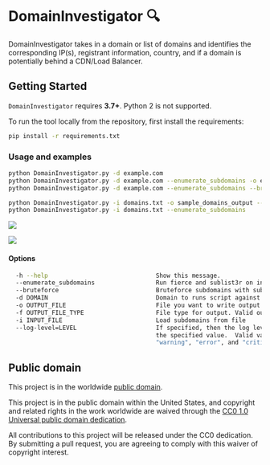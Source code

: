 # DomainInvestigator :mag: #

DomainInvestigator takes in a domain or list of domains and identifies the corresponding IP(s), registrant information, country, and if a domain is potentially behind a CDN/Load Balancer.

## Getting Started ##

`DomainInvestigator` requires **3.7+**. Python 2 is not supported.

To run the tool locally from the repository, first
install the requirements:
```bash
pip install -r requirements.txt
```

### Usage and examples ###

```bash
python DomainInvestigator.py -d example.com
python DomainInvestigator.py -d example.com --enumerate_subdomains -o examplescope -f csv
python DomainInvestigator.py -d example.com --enumerate_subdomains --bruteforce -o cisascope -f json

python DomainInvestigator.py -i domains.txt -o sample_domains_output --log-level info
python DomainInvestigator.py -i domains.txt --enumerate_subdomains
```

![](./media/DomainInvestigator.gif)

![](./media/DomainInvestigator2.gif)

#### Options ####

```bash
  -h --help                              Show this message.
  --enumerate_subdomains                 Run fierce and sublist3r on input domains
  --bruteforce                           Bruteforce subdomains with sublist3r
  -d DOMAIN                              Domain to runs script against
  -o OUTPUT_FILE                         File you want to write output to
  -f OUTPUT_FILE_TYPE                    File type for output. Valid output values "csv" and "json". [default: csv]
  -i INPUT_FILE                          Load subdomains from file
  --log-level=LEVEL                      If specified, then the log level will be set to
                                         the specified value.  Valid values are "debug", "info",
                                         "warning", "error", and "critical". [default: critical]
```

## Public domain ##

This project is in the worldwide [public domain](LICENSE.md).

This project is in the public domain within the United States, and
copyright and related rights in the work worldwide are waived through
the [CC0 1.0 Universal public domain
dedication](https://creativecommons.org/publicdomain/zero/1.0/).

All contributions to this project will be released under the CC0
dedication. By submitting a pull request, you are agreeing to comply
with this waiver of copyright interest.
